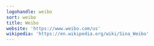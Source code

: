 ```yaml
---
logohandle: weibo
sort: weibo
title: Weibo
website: 'https://www.weibo.com/us'
wikipedia: 'https://en.wikipedia.org/wiki/Sina_Weibo'
---
```

